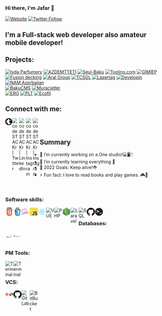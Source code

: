 ### Hi there, I'm Jafar 👋

[![Website](https://img.shields.io/website?label=jabbarli.dev&style=for-the-badge&url=https%3A%2F%2Fjabbarli.dev)](https://jabbarli.dev)
[![Twitter Follow](https://img.shields.io/twitter/follow/JafarJabbar?color=1DA1F2&logo=twitter&style=for-the-badge)](https://twitter.com/JafarJabbar6)

## I'm a Full-stack web developer also amateur mobile developer!

## Projects:
[![Iydə Parfumery](https://img.shields.io/website?label=IydeParfumery&style=for-the-badge&url=https%3A%2F%2Fjiyde.az)](https://iyde.az)
[![AZDEMTTETI](https://img.shields.io/website?label=AZDEMTTETI&style=for-the-badge&url=https%3A%2F%2FjAZDEMTTETI.az)](https://AZDEMTTETI.az)
[![Seul-Baku](https://img.shields.io/website?label=Seul-Baku&style=for-the-badge&url=https%3A%2F%2FjSeul-Baku)](https://seba.az)
[![Toolino.com](https://img.shields.io/website?label=Toolino.com&style=for-the-badge&url=https%3A%2F%2FjToolino.com)](https://Toolino.com)
[![GİMİEP](https://img.shields.io/website?label=GIMIEP&style=for-the-badge&url=https%3A%2F%2Fjgimiep.az)](https://gimiep.az)
[![Fusion decking](https://img.shields.io/website?label=FusionDecking&style=for-the-badge&url=https%3A%2F%2Fjfusiondecking.com)](https://fusiondecking.com)
[![Aral Group](https://img.shields.io/website?label=AralGroup&style=for-the-badge&url=https%3A%2F%2Fjaralgroupbaku.com)](https://aralgroupbaku.com)
[![TCSGL](https://img.shields.io/website?label=TCSGL&style=for-the-badge)](https://tcsgl.com)
[![Lasertag](https://img.shields.io/website?label=Lasertag&style=for-the-badge&url=https%3A%2F%2Fjlasertag.az)](https://lasertag.az)
[![Developin](https://img.shields.io/website?label=Developin&style=for-the-badge&url=https%3A%2F%2Fjdevelopin.az)](https://developin.az)
[![NAM Azerbaijan](https://img.shields.io/website?label=NAMAzerbaijan&style=for-the-badge&url=https%3A%2F%2Fnamazerbaijan.org)](http://namazerbaijan.org)<br/>
[![BakuCMS](https://img.shields.io/website?label=BakuCMS&style=for-the-badge&url=https%3A%2F%2Fjbakucms.com)](https://bakucms.com)
[![Muracietler](https://img.shields.io/website?label=Muracietler&style=for-the-badge&url=https%3A%2F%2FMuracietler.banker.az)](http://muracietler.banker.az)<br/>
[![ERG](https://img.shields.io/website?label=ERG&style=for-the-badge&url=https%3A%2F%2FErg.az)](https://erg.az)
[![PLT](https://img.shields.io/website?label=PLT&style=for-the-badge&url=https%3A%2F%2FPlt.az)](https://plt.az)
[![Ecofil](https://img.shields.io/website?label=Ecofil&style=for-the-badge&url=https%3A%2F%2FEcofil.az)](https://ecofil.az)<br/>

## Connect with me:

[<img align="left" alt="JafarJabbar.com" width="22px" src="https://raw.githubusercontent.com/iconic/open-iconic/master/svg/globe.svg" />](https://jafarjabbar.com)
[<img align="left" alt="codeSTACKr | Twitter" width="22px" src="https://cdn.jsdelivr.net/npm/simple-icons@v3/icons/twitter.svg" />](https://twitter.com/JafarJabbar6)
[<img align="left" alt="codeSTACKr | LinkedIn" width="22px" src="https://cdn.jsdelivr.net/npm/simple-icons@v3/icons/linkedin.svg" />](https://www.linkedin.com/in/ceff-cabbarli-930222139)
[<img align="left" alt="codeSTACKr | Instagram" width="22px" src="https://cdn.jsdelivr.net/npm/simple-icons@v3/icons/facebook.svg" />](https://www.facebook.com/jafar.jabbarli.3)
[<img align="left" alt="codeSTACKr | Instagram" width="22px" src="https://cdn.jsdelivr.net/npm/simple-icons@v3/icons/instagram.svg" />](https://www.instagram.com/jfrjbbrl)
<br/>
<br/>
## Summary

- 🔭 I’m currently working on a One studio!💻🖥🖱
- 🌱 I’m currently learning everything 🤣
- 🥅 2022 Goals: Keep alive!⛑
- ⚡ Fun fact: I love to read books and play games. 🎮📕
<br />

### Software skills:

<img align="left" alt="HTML5" width="26px" src="https://raw.githubusercontent.com/github/explore/80688e429a7d4ef2fca1e82350fe8e3517d3494d/topics/html/html.png" />
<img align="left" alt="CSS3" width="26px" src="https://raw.githubusercontent.com/github/explore/80688e429a7d4ef2fca1e82350fe8e3517d3494d/topics/css/css.png" />
<img align="left" alt="Sass" width="26px" src="https://raw.githubusercontent.com/github/explore/80688e429a7d4ef2fca1e82350fe8e3517d3494d/topics/sass/sass.png" />
<img align="left" alt="JavaScript" width="26px" src="https://raw.githubusercontent.com/github/explore/80688e429a7d4ef2fca1e82350fe8e3517d3494d/topics/javascript/javascript.png" />
<img align="left" alt="React" width="26px" src="https://raw.githubusercontent.com/github/explore/80688e429a7d4ef2fca1e82350fe8e3517d3494d/topics/react/react.png" />
<img align="left" alt="VUE" width="26px" src="https://banner2.cleanpng.com/20180718/cbh/kisspng-vue-js-javascript-library-angularjs-react-vue-js-5b4ebe1bc45884.1915769815318871318042.jpg" />
<img align="left" alt="PHP" width="26px" src="https://cdn4.iconfinder.com/data/icons/logos-and-brands/512/256_Php_logo-512.png" />
<img align="left" alt="Node.js" width="26px" src="https://raw.githubusercontent.com/github/explore/80688e429a7d4ef2fca1e82350fe8e3517d3494d/topics/nodejs/nodejs.png" />
<img align="left" alt="Laravel" width="26px" src="https://logodix.com/logo/2150936.png" />
<img align="left" alt="SQL" width="26px" src="https://www.jing.fm/clipimg/full/288-2885586_electric-bikes-socket-io-socket-io-logo-svg.png" />
<img align="left" alt="GitHub" width="26px" src="https://raw.githubusercontent.com/github/explore/78df643247d429f6cc873026c0622819ad797942/topics/github/github.png" />
<img align="left" alt="Terminal" width="26px" src="https://raw.githubusercontent.com/github/explore/80688e429a7d4ef2fca1e82350fe8e3517d3494d/topics/terminal/terminal.png" />
<br/>

### Databases:
<img align="left" alt="MySQL" width="26px" src="https://raw.githubusercontent.com/github/explore/80688e429a7d4ef2fca1e82350fe8e3517d3494d/topics/mysql/mysql.png" />
<img align="left" alt="MongoDB" width="26px" src="https://raw.githubusercontent.com/github/explore/80688e429a7d4ef2fca1e82350fe8e3517d3494d/topics/mongodb/mongodb.png" />

<br/>
<br/>

### PM Tools:
<img align="left" alt="Terminal" width="26px" src="https://cdn0.iconfinder.com/data/icons/social-network-24/512/Trello-512.png" />
<img align="left" alt="Terminal" width="26px" src="https://seeklogo.com/images/J/jira-logo-FD39F795A7-seeklogo.com.png" />

<br/>
<br/>

### VCS:
<img align="left" alt="Git" width="26px" src="https://raw.githubusercontent.com/github/explore/80688e429a7d4ef2fca1e82350fe8e3517d3494d/topics/git/git.png" />
<img align="left" alt="GitHub" width="26px" src="https://raw.githubusercontent.com/github/explore/78df643247d429f6cc873026c0622819ad797942/topics/github/github.png" />
<img align="left" alt="GitLab" width="26px" src="https://about.gitlab.com/images/icons/logos/slp-logo.svg" />
<img align="left" alt="BitBucket" width="26px" src="https://logodix.com/logo/911542.png" />
